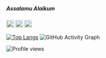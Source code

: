 ##### Assalamu Alaikum
[<img src='https://cdn.jsdelivr.net/npm/simple-icons@3.0.1/icons/linkedin.svg' alt='linkedin' height='20'>](https://www.linkedin.com/in/https://www.linkedin.com/in/afia-parveen-maria-1a9b94223//)  [<img src='https://cdn.jsdelivr.net/npm/simple-icons@3.0.1/icons/facebook.svg' alt='facebook' height='20'>](https://www.facebook.com/https://www.facebook.com/profile.php?id=100008783581916)  [<img src='https://cdn.jsdelivr.net/npm/simple-icons@3.0.1/icons/instagram.svg' alt='instagram' height='20'>](https://www.instagram.com/mariamsafa___/) 



[![Top Langs](https://github-readme-stats.vercel.app/api/top-langs/?username=mariamsafa)](https://github.com/anuraghazra/github-readme-stats)
![GitHub Activity Graph](https://activity-graph.herokuapp.com/graph?username=mariamsafa)  

![Profile views](https://gpvc.arturio.dev/mariamsafa)  


